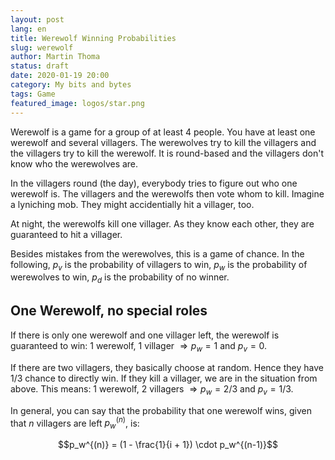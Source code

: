 ```yaml
---
layout: post
lang: en
title: Werewolf Winning Probabilities
slug: werewolf
author: Martin Thoma
status: draft
date: 2020-01-19 20:00
category: My bits and bytes
tags: Game
featured_image: logos/star.png
---
```

Werewolf is a game for a group of at least 4 people. You have at least one
werewolf and several villagers. The werewolves try to kill the villagers and
the villagers try to kill the werewolf. It is round-based and the villagers
don't know who the werewolves are.

In the villagers round (the day), everybody tries to figure out who one
werewolf is. The villagers and the werewolfs then vote whom to kill. Imagine a
lyniching mob. They might accidentially hit a villager, too.

At night, the werewolfs kill one villager. As they know each other, they are
guaranteed to hit a villager.

Besides mistakes from the werewolves, this is a game of chance. In the
following, $p_v$ is the probability of villagers to win, $p_w$ is the
probability of werewolves to win, $p_d$ is the probability of no winner.


## One Werewolf, no special roles

If there is only one werewolf and one villager left, the werewolf is guaranteed
to win: 1 werewolf, 1 villager $\Rightarrow p_w = 1$ and $p_v = 0$.

If there are two villagers, they basically choose at random. Hence they have
1/3 chance to directly win. If they kill a villager, we are in the situation
from above. This means: 1 werewolf, 2 villagers $\Rightarrow p_w = 2/3$ and $p_v = 1/3$.

In general, you can say that the probability that one werewolf wins, given that $n$
villagers are left $p_w^{(n)}$, is:

$$p_w^{(n)} = (1 - \frac{1}{i + 1}) \cdot p_w^{(n-1)}$$
